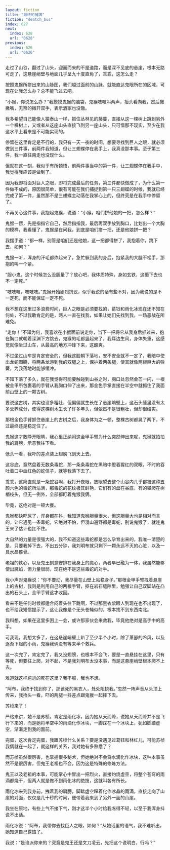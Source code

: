```yaml
---
layout: fiction
title: "最终的摊牌"
fiction: "deatch_bus"
index: 627
next:
  index: 628
  url: "0628"
previous:
  index: 626
  url: "0626"
---
```

走过了山谷，翻过了山头，迎面而来的不是道路，而是深不见底的悬崖，根本无路可走了，这悬崖峭壁与地面几乎呈九十度直角了，乖乖，这怎么走？

按照鬼猴所拼出来的山脉图，我们越过面前的山脉，就能直达鬼眼所在的区域，可现在让我怎么办？总不能飞过去吧。

“小猴，你说怎么办？”我摸摸鬼猴的脑袋，鬼猴吱吱叫两声，抬头看向我，然后撇撇嘴，无奈的摊开双手，表示洒家也没辙。

我多希望自己能像人猿泰山一样，抓住丛林见的藤蔓，直接从这一棵树上跳到另外一个棵树上，又或者从这座山头直接飞到另一座山头，只可惜那不现实，至少在我这水平上看来是不可能实现的。

停留在这里肯定是不行的，我只有一天一夜的时间，想要寻找到巨人之眼，就必须做到三件事，前两件我知道，但让三翅蝶停在我手上，我真没那本事。至于第三件，我一直往南走也没现什么。

但就在这一刻，我似乎有所顿悟，前两件事当中的第一件，让三翅蝶停在我手中，我觉得我应该是做到了。

因为我即将面对巨人之眼，即将完成最后的任务，第三件都快做成了，为什么第一件做不成的，原因很简单，很有可能在我们捕捉到第一只三翅蝶的时候，我就已经完成了第一件，虽然那不是三翅蝶主动落在我掌心上的，但终究是在我手中停留了。

不再关心这件事，我抱起鬼猴，说道：“小猴，咱们拼他娘的一把，怎么样？”

鬼猴一愣，先是指指它自己，然后指指我，最后再双手放到胸口，比划出一个大胸的模样，我看懂了，鬼猴是在问我，到底是咱们拼一把，还是他娘拼一把？

我摆手道：“都一样，别管是咱们还是他娘，这一把都得拼了，我抱着你，跳下去，如何？”

鬼猴一听，浑身的汗毛都炸起来了，急忙躲到我的身后，抱紧我的大腿不松手，那抱的叫一个紧。

“胆小鬼，这个时候怎么没胆量了？放心吧，我体质特殊，身如玄铁，这砸下去也不一定死。”

“吱吱吱，吱吱吱。”鬼猴开始剧烈抗议，似乎我说的话有些不对，因为我说的是不一定死，而不能保证一定不死。

我不想在这里过多浪费时间，巨人之眼是必须要找的，葛钰和雨化冰现在还不知在何处，不过我敢肯定的是，两人一直在找我，如果让她们先找到我，一场恶战在所难免。

“走你！”不知为何，我喜欢在小猴面前说走你，当下一把将它从我身后抓过来，抱在胸口就朝着深渊下方跳去，鬼猴的毛都竖起来了，我耳边生风，身体失重，这感觉就像坐过山车，从最高的地方冲锋下来，这酸爽。

不过坐过山车是肯定安全的，但我这脸朝下落地，安不安全就不一定了，我暗中使出龙蛇图腾，将两条龙游到我的双腿之上，保护着两条腿，使其就像两根巨大的弹簧，为我落地时能够缓冲。

不知下落了多久，就在我觉得可能要触碰到山谷之时，胸口处忽然金芒一闪，一根被金甲所包裹着的手臂从我胸口伸了出来，那金色手掌直接在半空中就抓住了我面前山壁上的一颗古树。

要说这古树，其实也没多粗壮，但偏偏就生长在了悬崖峭壁上，这石头缝里没有太多营养成分，使得这棵树木生长了许多年头，但依然不是很粗壮，但却很结实。

那根金色手臂抓住悬崖上的古树之后，我身体为之一顿，整棵古树都晃了两下，不过最终还是稳定住了。

鬼猴这才敢睁开眼睛，我心里正纳闷这金甲手臂为什么突然伸出来呢，鬼猴就拍拍我的肩膀，示意我往下看。

低头一看，我吓的差点装上翅膀飞到天上去。

这谷底，竟然盘着无数条毒蛇，那一条条毒蛇在黑暗中瞪着猩红的双眼，不时的吞吐着口中血红色的蛇信子，就等我落下去了。

乖乖，这简直就是一条蛇谷啊，我打开夜眼，放眼望去整个山谷内几乎都被这种五颜六色的毒蛇所沾满，那毒蛇的花纹极其鲜艳，它们有的盘在谷底，有的攀爬在树梢枝头，但无一例外，全部都盯着鬼猴我俩。

毕竟，这绝对是一顿大餐。

鬼猴都快吓尿了，浑身都在抖，我知道鬼猴胆量很大，但这胆量大也是相对而言的，让它遇见一条毒蛇，它绝对不怕，但漫山遍野都是毒蛇，别说鬼猴了，就连鬼王来了估计也扛不住。

大自然的力量是很强大的，我不知道这些毒蛇都是怎么孕育出来的，我唯一清楚的是，只要我掉下去，不出五分钟，我刘明布就只剩下一颗永远不灭的心脏，以及一具水晶骸骨。

老祖的铁心，以及鬼王刻意安排在我身上的魔心，两者早已融为一体，我虽然能够使出魔焰，但力量很弱，现在绝不是这些毒蛇的对手。

我小声对鬼猴说：“你不要动，我尽量在山壁上站稳身子。”那根金甲手臂拽着悬崖上的古树，我则是利用自己的两根手臂，抠在岩石缝隙里，勉强让自己双脚站在凸出的石头上，金甲手臂这才收回。

看来不是任何时候都适合闷着头往下跳啊，不过那黑衣紫眼人到现在也不出现了，也不给我短信提示了，这让我像是个无头苍蝇似的，根本找不到东西南北。

我料想，如果在这里多困上一会，或许那家伙会来救我，毕竟他绝对是高手中的高手。

可我现，我想太多了，在这悬崖峭壁上趴了至少半个小时，除了萧瑟的冷风，以及逐渐下起的小雨，鬼猴我俩没有等来半个救兵。

这一次完了，肯定完了，我又没翅膀，也根本不会飞，要是一直悬挂在这里，只有等死，但要往上爬，对不起，不是我刘明布太没本事，而是这悬崖峭壁根本爬不上去。

难道就这样尴尬的死在这里？我不服，我也不想。

“阿布，我终于找到你了，那该死的黑衣人，处处阻挠我。”忽然一阵声音从头顶上传来，我抬头一看，吓的两腿一抖差点跟鬼猴一起摔下去。

苏桢来了！

严格来讲，她不是苏桢，肯定是雨化冰，因为她从天而降，说她从天而降并不是飞行下来的，而是她将半空中的雨滴化作冰块，一脚踩在一个冰块上，犹如脚踏虚空，渐渐走到我的面前。

完蛋，这次肯定完蛋，我跟苏桢什么关系？要是没遇见过葛钰和林红儿，可能苏桢我俩就在一起了，就这样的关系，我对她有多熟悉了？

而苏桢虽然很厉害，也掌握很多秘术，但她绝对不会将水滴化作冰块，这种本事虽然不是很厉害，但鬼王老祖也不会，因为这是特殊的修炼方法。

鬼王以及老祖的本事，可能掌心中冒出一把烈火，直接灼烧虚空，将整个苍穹的雨滴都烧干，但两人就是做不到雨化冰的绝技，这就叫各有所长。

雨化冰来到我身前，拽着我的肩膀，脚踏虚空踩着化作冰晶的雨滴，直接走向了山崖的对面，仅仅是几十秒的时间，便带着我来到了另外一面的山崖。

我坐在原地，有些上气不接下气，刚才这半个小时给我冻得不轻，以至于我浑身抖说不出话。

雨化冰说：“阿布，我带你去找巨人之眼，如何？”从她话里的语气，我不难听出，她知道自己露馅了。

我说：“是谁派你来的？究竟是鬼王还是文刀凌云，先把这个说明白，行吗？”